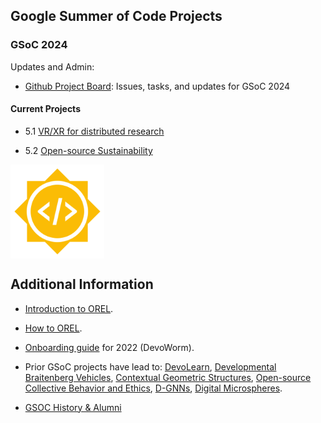 ## Google Summer of Code Projects
### GSoC 2024

Updates and Admin: 
- [Github Project Board](https://github.com/orgs/OREL-group/projects/15): Issues, tasks, and updates for GSoC 2024

#### Current Projects

* 5.1 [VR/XR for distributed research](https://neurostars.org/t/gsoc-2024-project-idea-5-1-virtual-reality-for-distributed-research-175-h/28250)

* 5.2 [Open-source Sustainability](https://neurostars.org/t/gsoc-2024-project-idea-5-2-open-source-community-sustainability-350-h/28251)

<P>
    <IMG align="center" height = "150" width = "150" SRC="https://github.com/OREL-group/GSoC/blob/main/Media/GSoC.png">
</P>
  
## Additional Information  
* [Introduction to OREL](https://github.com/OREL-group/Onboarding/blob/main/Intro-to-OREL.md).

* [How to OREL](https://orel-group.github.io/join/).
    
* [Onboarding guide](https://github.com/devoworm/Proposals-Public-Lectures/blob/master/Onboarding%20Guide/onboarding-guide.md) for 2022 (DevoWorm). 
  
* Prior GSoC projects have lead to: [DevoLearn](https://github.com/DevoLearn/devolearn), [Developmental Braitenberg Vehicles](https://github.com/OREL-group/dBV), [Contextual Geometric Structures](https://github.com/Orthogonal-Research-Lab/CGS), [Open-source Collective Behavior and Ethics](https://github.com/OREL-group/GSoC/tree/main/Open%20Source%20Ethics), [D-GNNs](https://github.com/DevoLearn/DevoGraph), [Digital Microspheres](https://github.com/devoworm/GSoC-2022/tree/main/Digital-Microsphere).

* [GSOC History & Alumni](https://www.jopro.org/mentoring-programs/google-summer-of-code-orel-devoworm) 
